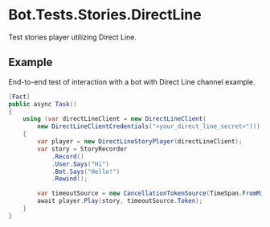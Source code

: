 # Bot.Tests.Stories.DirectLine
Test stories player utilizing Direct Line.

## Example
End-to-end test of interaction with a bot with Direct Line channel example.

```cs
[Fact]
public async Task()
{
    using (var directLineClient = new DirectLineClient(
        new DirectLineClientCredentials("<your_direct_line_secret>")))
    {
        var player = new DirectLineStoryPlayer(directLineClient);
        var story = StoryRecorder
            .Record()
            .User.Says("Hi")
            .Bot.Says("Hello!")
            .Rewind();

        var timeoutSource = new CancellationTokenSource(TimeSpan.FromMinutes(1));
        await player.Play(story, timeoutSource.Token);
    }
}
```


